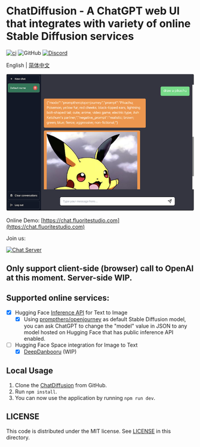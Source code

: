 # ChatDiffusion - A ChatGPT web UI that integrates with variety of online Stable Diffusion services

[![ci](https://github.com/prompt-engineering/chat-diffusion/actions/workflows/ci.yml/badge.svg)](https://github.com/prompt-engineering/chat-diffusion/actions/workflows/ci.yml)
![GitHub](https://img.shields.io/github/license/prompt-engineering/chat-diffusion)
[![Discord](https://img.shields.io/discord/1082563233593966612)](https://discord.gg/FSWXq4DmEj)

English | [简体中文](./README.zh-CN.md)

![Screenshot](https://raw.githubusercontent.com/tianweiliu/.github/main/chatdiffusion.png)

Online Demo: [https://chat.fluoritestudio.com](https://chat.fluoritestudio.com)

Join us:

[![Chat Server](https://img.shields.io/badge/chat-discord-7289da.svg)](https://discord.gg/FSWXq4DmEj)

## Only support client-side (browser) call to OpenAI at this moment. Server-side WIP.

## Supported online services:

- [x] Hugging Face [Inference API](https://huggingface.co/inference-api) for Text to Image
  - [x] Using [prompthero/openjourney](https://huggingface.co/prompthero/openjourney) as default Stable Diffusion model, you can ask ChatGPT to change the "model" value in JSON to any model hosted on Hugging Face that has public inference API enabled.
- [ ] Hugging Face Space integration for Image to Text
  - [x] [DeepDanbooru](https://huggingface.co/spaces/hysts/DeepDanbooru) (WIP)

## Local Usage

1.  Clone the [ChatDiffusion](https://github.com/prompt-engineering/chat-diffusion) from GitHub.
2.  Run `npm install`.
3.  You can now use the application by running `npm run dev`.

## LICENSE

This code is distributed under the MIT license. See [LICENSE](./LICENSE) in this directory.

